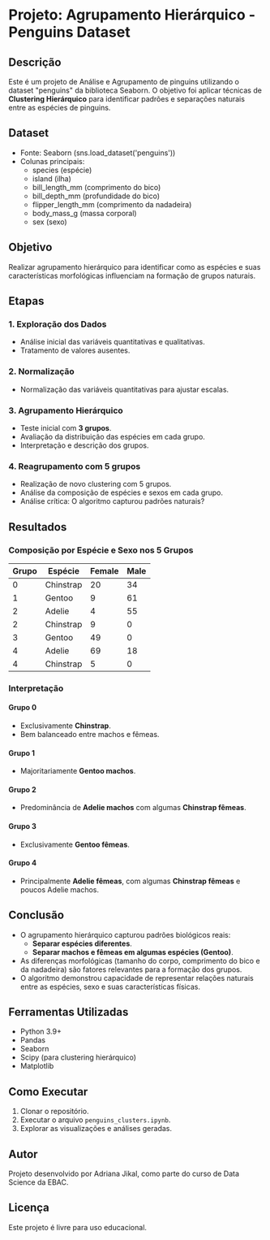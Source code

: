 # Projeto: Agrupamento Hierárquico - Penguins Dataset

## Descrição
Este é um projeto de Análise e Agrupamento de pinguins utilizando o dataset "penguins" da biblioteca Seaborn. O objetivo foi aplicar técnicas de **Clustering Hierárquico** para identificar padrões e separações naturais entre as espécies de pinguins.

## Dataset
- Fonte: Seaborn (sns.load_dataset('penguins'))
- Colunas principais:
    - species (espécie)
    - island (ilha)
    - bill_length_mm (comprimento do bico)
    - bill_depth_mm (profundidade do bico)
    - flipper_length_mm (comprimento da nadadeira)
    - body_mass_g (massa corporal)
    - sex (sexo)

## Objetivo
Realizar agrupamento hierárquico para identificar como as espécies e suas características morfológicas influenciam na formação de grupos naturais.

## Etapas
### 1. Exploração dos Dados
- Análise inicial das variáveis quantitativas e qualitativas.
- Tratamento de valores ausentes.

### 2. Normalização
- Normalização das variáveis quantitativas para ajustar escalas.

### 3. Agrupamento Hierárquico
- Teste inicial com **3 grupos**.
- Avaliação da distribuição das espécies em cada grupo.
- Interpretação e descrição dos grupos.

### 4. Reagrupamento com 5 grupos
- Realização de novo clustering com 5 grupos.
- Análise da composição de espécies e sexos em cada grupo.
- Análise crítica: O algoritmo capturou padrões naturais?

## Resultados
### Composição por Espécie e Sexo nos 5 Grupos
| Grupo | Espécie | Female | Male |
|---|---|---|---|
| 0 | Chinstrap | 20 | 34 |
| 1 | Gentoo | 9 | 61 |
| 2 | Adelie | 4 | 55 |
| 2 | Chinstrap | 9 | 0 |
| 3 | Gentoo | 49 | 0 |
| 4 | Adelie | 69 | 18 |
| 4 | Chinstrap | 5 | 0 |

### Interpretação
#### Grupo 0
- Exclusivamente **Chinstrap**.
- Bem balanceado entre machos e fêmeas.

#### Grupo 1
- Majoritariamente **Gentoo machos**.

#### Grupo 2
- Predominância de **Adelie machos** com algumas **Chinstrap fêmeas**.

#### Grupo 3
- Exclusivamente **Gentoo fêmeas**.

#### Grupo 4
- Principalmente **Adelie fêmeas**, com algumas **Chinstrap fêmeas** e poucos Adelie machos.

## Conclusão
- O agrupamento hierárquico capturou padrões biológicos reais:
    - **Separar espécies diferentes**.
    - **Separar machos e fêmeas em algumas espécies (Gentoo)**.
- As diferenças morfológicas (tamanho do corpo, comprimento do bico e da nadadeira) são fatores relevantes para a formação dos grupos.
- O algoritmo demonstrou capacidade de representar relações naturais entre as espécies, sexo e suas características físicas.

## Ferramentas Utilizadas
- Python 3.9+
- Pandas
- Seaborn
- Scipy (para clustering hierárquico)
- Matplotlib

## Como Executar
1. Clonar o repositório.
2. Executar o arquivo `penguins_clusters.ipynb`.
3. Explorar as visualizações e análises geradas.

## Autor
Projeto desenvolvido por Adriana Jikal, como parte do curso de Data Science da EBAC.

## Licença
Este projeto é livre para uso educacional.
